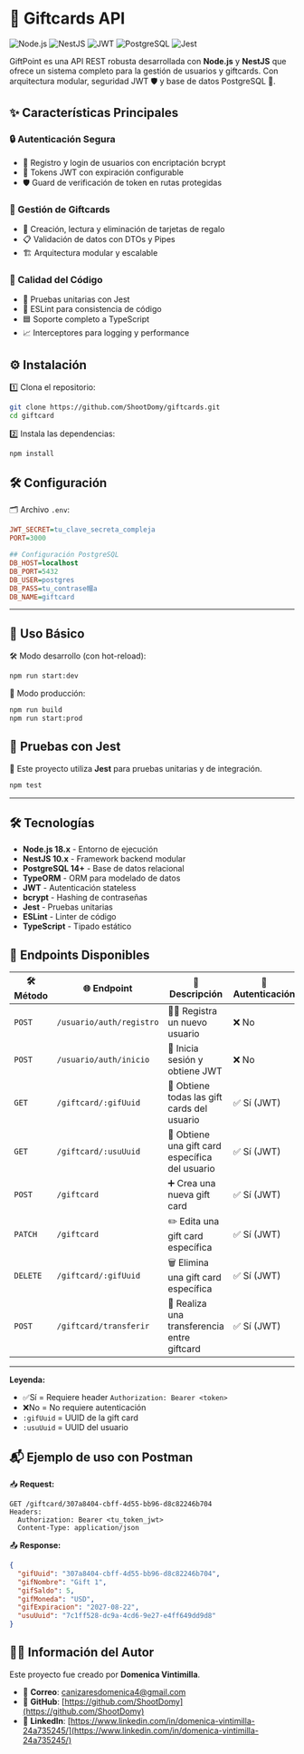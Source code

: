 # 🎁 Giftcards API

![Node.js](https://img.shields.io/badge/Node.js-18.x-green) ![NestJS](https://img.shields.io/badge/NestJS-10.x-red) ![JWT](https://img.shields.io/badge/JWT-Authentication-orange) ![PostgreSQL](https://img.shields.io/badge/PostgreSQL-Database-blue) ![Jest](https://img.shields.io/badge/Jest-Testing-red)

GiftPoint es una API REST robusta desarrollada con **Node.js** y **NestJS** que ofrece un sistema completo para la gestión de usuarios y giftcards. Con arquitectura modular, seguridad JWT 🛡️ y base de datos PostgreSQL 🐘.

## ✨ Características Principales

### 🔒 Autenticación Segura

- 📝 Registro y login de usuarios con encriptación bcrypt
- 🔑 Tokens JWT con expiración configurable
- 🛡️ Guard de verificación de token en rutas protegidas

### 🎫 Gestión de Giftcards

- 🎁 Creación, lectura y eliminación de tarjetas de regalo
- 📋 Validación de datos con DTOs y Pipes
- 🏗️ Arquitectura modular y escalable

### 🧹 Calidad del Código

- 🧪 Pruebas unitarias con Jest
- 🧹 ESLint para consistencia de código
- 🟦 Soporte completo a TypeScript
- 📈 Interceptores para logging y performance

## ⚙️ Instalación

1️⃣ Clona el repositorio:

```bash
git clone https://github.com/ShootDomy/giftcards.git
cd giftcard
```

2️⃣ Instala las dependencias:

```bash
npm install
```

## 🛠️ Configuración

🗂️ Archivo `.env`:

```ini
JWT_SECRET=tu_clave_secreta_compleja
PORT=3000

## Configuración PostgreSQL
DB_HOST=localhost
DB_PORT=5432
DB_USER=postgres
DB_PASS=tu_contrase帽a
DB_NAME=giftcard
```

---

## 🚀 Uso Básico

🛠️ Modo desarrollo (con hot-reload):

```bash
npm run start:dev
```

🚀 Modo producción:

```bash
npm run build
npm run start:prod
```

## 🧪 Pruebas con Jest

🧪 Este proyecto utiliza **Jest** para pruebas unitarias y de integración.

```bash
npm test
```

---

## 🛠️ Tecnologías

- **Node.js 18.x** - Entorno de ejecución
- **NestJS 10.x** - Framework backend modular
- **PostgreSQL 14+** - Base de datos relacional
- **TypeORM** - ORM para modelado de datos
- **JWT** - Autenticación stateless
- **bcrypt** - Hashing de contraseñas
- **Jest** - Pruebas unitarias
- **ESLint** - Linter de código
- **TypeScript** - Tipado estático

## 📡 Endpoints Disponibles

| 🛠️ Método | 🌐 Endpoint              | 📄 Descripción                                  | 🔐 Autenticación | 📝 Body RequergifUuido                                      |
| --------- | ------------------------ | ----------------------------------------------- | ---------------- | ----------------------------------------------------------- |
| `POST`    | `/usuario/auth/registro` | 🧑‍💻 Registra un nuevo usuario                    | ❌ No            | `{usuCorreo, usuContrasena}`                                |
| `POST`    | `/usuario/auth/inicio`   | 🔑 Inicia sesión y obtiene JWT                  | ❌ No            | `{usuCorreo, usuContrasena}`                                |
| `GET`     | `/giftcard/:gifUuid`     | 🎁 Obtiene todas las gift cards del usuario     | ✅ Sí (JWT)      | -                                                           |
| `GET`     | `/giftcard/:usuUuid`     | 🎫 Obtiene una gift card específica del usuario | ✅ Sí (JWT)      | -                                                           |
| `POST`    | `/giftcard`              | ➕ Crea una nueva gift card                     | ✅ Sí (JWT)      | `{gifNombre, gifSaldo, gifMoneda, gifExpiracion}`           |
| `PATCH`   | `/giftcard`              | ✏️ Edita una gift card específica               | ✅ Sí (JWT)      | `{gifSaldo, gifExpiracion}`                                 |
| `DELETE`  | `/giftcard/:gifUuid`     | 🗑️ Elimina una gift card específica             | ✅ Sí (JWT)      | -                                                           |
| `POST`    | `/giftcard/transferir`   | 🔄 Realiza una transferencia entre giftcard     | ✅ Sí (JWT)      | `{usuUuid, gifUugifUuidOrigen, gifUugifUuidDestino, monto}` |

---

**Leyenda:**

- ✅Sí = Requiere header `Authorization: Bearer <token>`
- ❌No = No requiere autenticación
- `:gifUuid` = UUID de la gift card
- `:usuUuid` = UUID del usuario

## 📬 Ejemplo de uso con Postman

📥 **Request:**

```http
GET /giftcard/307a8404-cbff-4d55-bb96-d8c82246b704
Headers:
  Authorization: Bearer <tu_token_jwt>
  Content-Type: application/json
```

📤 **Response:**

```json
{
  "gifUuid": "307a8404-cbff-4d55-bb96-d8c82246b704",
  "gifNombre": "Gift 1",
  "gifSaldo": 5,
  "gifMoneda": "USD",
  "gifExpiracion": "2027-08-22",
  "usuUuid": "7c1ff528-dc9a-4cd6-9e27-e4ff649dd9d8"
}
```

## 👩‍💻 Información del Autor

Este proyecto fue creado por **Domenica Vintimilla**.

- 📧 **Correo**: [canizaresdomenica4@gmail.com](mailto:canizaresdomenica4@gmail.com)
- 🐙 **GitHub**: [https://github.com/ShootDomy](https://github.com/ShootDomy)
- 💼 **LinkedIn**: [https://www.linkedin.com/in/domenica-vintimilla-24a735245/](https://www.linkedin.com/in/domenica-vintimilla-24a735245/)
